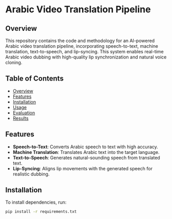 # Arabic Video Translation Pipeline

## Overview
This repository contains the code and methodology for an AI-powered Arabic video translation pipeline, incorporating speech-to-text, machine translation, text-to-speech, and lip-syncing. This system enables real-time Arabic video dubbing with high-quality lip synchronization and natural voice cloning.

## Table of Contents
- [Overview](#overview)
- [Features](#features)
- [Installation](#installation)
- [Usage](#usage)
- [Evaluation](#evaluation)
- [Results](#results)

## Features
- **Speech-to-Text**: Converts Arabic speech to text with high accuracy.
- **Machine Translation**: Translates Arabic text into the target language.
- **Text-to-Speech**: Generates natural-sounding speech from translated text.
- **Lip-Syncing**: Aligns lip movements with the generated speech for realistic dubbing.

## Installation
To install dependencies, run:
```sh
pip install -r requirements.txt


